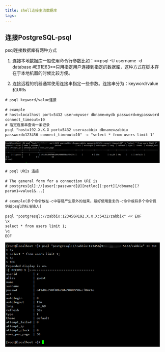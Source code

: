 ```yaml
---
title: shell连接主流数据库 
tags: 
---
```



## 连接PostgreSQL-psql

psql连接数据库有两种方式
1. 连接本地数据库一般使用命令行参数比如：==psql -U username -d database #E91E63==只用指定用户连接到指定的数据库，这种方式在脚本存在于本地机器的时候比较方便。

2. 连接远程的机器通常使用连接串指定一些参数。连接串分为：keyword/value和URIs

``` shell
# psql keyword/value连接

# example
# host=localhost port=5432 user=myuser dbname=mydb password=mypassword connect_timeout=10
# 指定连接串查询一条记录
psql "host=192.X.X.X port=5432 user=zabbix dbname=zabbix password=123456 connect_timeout=10" -c "select * from users limit 1"
```
![keyword/value连接查询](https://www.github.com/hzhang123/bolgFiles/raw/master/xiaoshujiang/1561216715052.png)

``` shell
# psql URIs 连接

# The general form for a connection URI is 
# postgres[ql]://[user[:password]@][netloc][:port][/dbname][?param1=value1&...]

# example(多个命令放在-c中容易产生意外的结果，最好使用重复的-c命令或将多个命令提供给psql的标准输入)

psql "postgresql://zabbix:123456@192.X.X.X:5432/zabbix" << EOF
\x
select * from users limit 1;
\q
EOF
```

![URIs 连接查询](https://www.github.com/hzhang123/bolgFiles/raw/master/xiaoshujiang/1561217162520.png)